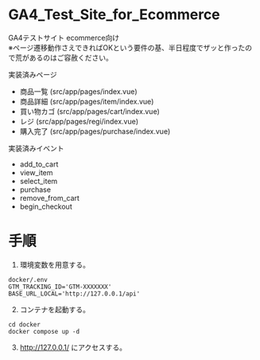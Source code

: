 # GA4_Test_Site_for_Ecommerce
GA4テストサイト ecommerce向け  
※ページ遷移動作さえできればOKという要件の基、半日程度でザッと作ったので荒があるのはご容赦ください。  

実装済みページ  
 - 商品一覧 (src/app/pages/index.vue)
 - 商品詳細 (src/app/pages/item/index.vue)
 - 買い物カゴ (src/app/pages/cart/index.vue)
 - レジ (src/app/pages/regi/index.vue)
 - 購入完了 (src/app/pages/purchase/index.vue)
  
実装済みイベント
 - add_to_cart
 - view_item
 - select_item
 - purchase
 - remove_from_cart
 - begin_checkout
  
# 手順
1. 環境変数を用意する。
```
docker/.env
GTM_TRACKING_ID='GTM-XXXXXXX'
BASE_URL_LOCAL='http://127.0.0.1/api'
```

2. コンテナを起動する。
```
cd docker
docker compose up -d
```

3. http://127.0.0.1/ にアクセスする。

